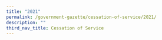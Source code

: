 ```yaml
---
title: "2021"
permalink: /government-gazette/cessation-of-service/2021/
description: ""
third_nav_title: Cessation of Service
---
```

